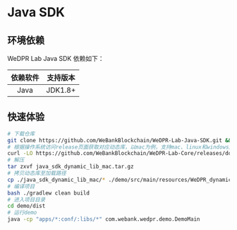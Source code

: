 # Java SDK

## 环境依赖

WeDPR Lab Java SDK 依赖如下：

| 依赖软件 | 支持版本 |
| :-: | :-: |
| Java | JDK1.8+ |

## 快速体验

```bash
# 下载仓库
git clone https://github.com/WeBankBlockchain/WeDPR-Lab-Java-SDK.git && cd ./WeDPR-Lab-Java-SDK
# 根据操作系统访问release页面获取对应动态库，以mac为例，支持mac、linux和windows版本
curl -LO https://github.com/WeBankBlockchain/WeDPR-Lab-Core/releases/download/v1.2.0/java_sdk_dynamic_lib_mac.tar.gz
# 解压
tar zxvf java_sdk_dynamic_lib_mac.tar.gz
# 拷贝动态库至加载路径
cp ./java_sdk_dynamic_lib_mac/* ./demo/src/main/resources/WeDPR_dynamic_lib
# 编译项目
bash ./gradlew clean build
# 进入项目目录
cd demo/dist
# 运行demo
java -cp "apps/*:conf/:libs/*" com.webank.wedpr.demo.DemoMain
```
